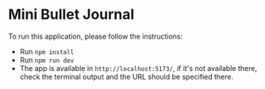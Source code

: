# Mini Bullet Journal

To run this application, please follow the instructions:

- Run `npm install`
- Run `npm run dev`
- The app is available in `http://localhost:5173/`, if it's not available there, check the terminal output and the URL should be specified there.
